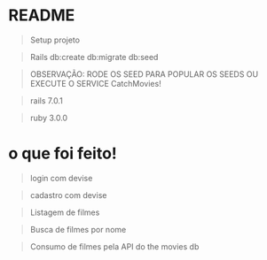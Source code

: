 # README

> Setup projeto

> Rails db:create db:migrate db:seed

> OBSERVAÇÃO: RODE OS SEED PARA POPULAR OS SEEDS OU EXECUTE O SERVICE CatchMovies!

> rails 7.0.1

> ruby 3.0.0

# o que foi feito!

> login com devise 

> cadastro com devise

> Listagem de filmes

> Busca de filmes por nome

> Consumo de filmes pela API do the movies db